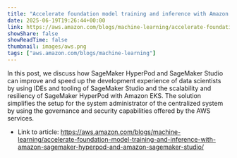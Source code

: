 ```yaml
---
title: "Accelerate foundation model training and inference with Amazon SageMaker HyperPod and Amazon SageMaker Studio"
date: 2025-06-19T19:26:44+00:00
link: https://aws.amazon.com/blogs/machine-learning/accelerate-foundation-model-training-and-inference-with-amazon-sagemaker-hyperpod-and-amazon-sagemaker-studio/
showShare: false
showReadTime: false
thumbnail: images/aws.png
tags: ["aws.amazon.com/blogs/machine-learning"]
---
```

In this post, we discuss how SageMaker HyperPod and SageMaker Studio can improve and speed up the development experience of data scientists by using IDEs and tooling of SageMaker Studio and the scalability and resiliency of SageMaker HyperPod with Amazon EKS. The solution simplifies the setup for the system administrator of the centralized system by using the governance and security capabilities offered by the AWS services.

- Link to article: https://aws.amazon.com/blogs/machine-learning/accelerate-foundation-model-training-and-inference-with-amazon-sagemaker-hyperpod-and-amazon-sagemaker-studio/